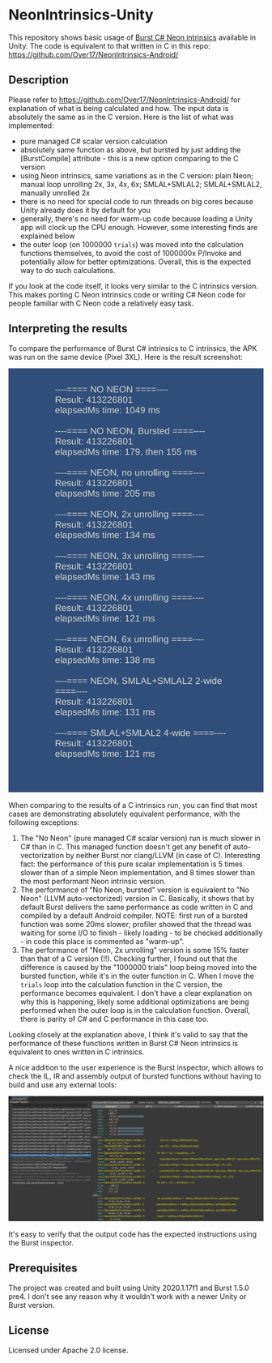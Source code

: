 # NeonIntrinsics-Unity
This repository shows basic usage of [Burst C# Neon intrinsics](https://docs.unity3d.com/Packages/com.unity.burst@1.5/api/Unity.Burst.Intrinsics.Arm.Neon.html) available in Unity. The code is equivalent to that written in C in this repo: https://github.com/Over17/NeonIntrinsics-Android/

## Description
Please refer to https://github.com/Over17/NeonIntrinsics-Android/ for explanation of what is being calculated and how. The input data is absolutely the same as in the C version.
Here is the list of what was implemented:
- pure managed C# scalar version calculation
- absolutely same function as above, but bursted by just adding the [BurstCompile] attribute - this is a new option comparing to the C version
- using Neon intrinsics, same variations as in the C version: plain Neon; manual loop unrolling 2x, 3x, 4x, 6x; SMLAL+SMLAL2; SMLAL+SMLAL2, manually unrolled 2x
- there is no need for special code to run threads on big cores because Unity already does it by default for you
- generally, there's no need for warm-up code because loading a Unity app will clock up the CPU enough. However, some interesting finds are explained below
- the outer loop (on 1000000 `trials`) was moved into the calculation functions themselves, to avoid the cost of 1000000x P/Invoke and potentially allow for better optimizations. Overall, this is the expected way to do such calculations.

If you look at the code itself, it looks very similar to the C intrinsics version. This makes porting C Neon intrinsics code or writing C# Neon code for people familiar with C Neon code a relatively easy task.

## Interpreting the results
To compare the performance of Burst C# intrinsics to C intrinsics, the APK was run on the same device (Pixel 3XL). Here is the result screenshot:

![Results screenshot](results_burst.png)

When comparing to the results of a C intrinsics run, you can find that most cases are demonstrating absolutely equivalent performance, with the following exceptions:

1. The "No Neon" (pure managed C# scalar version) run is much slower in C# than in C. This managed function doesn't get any benefit of auto-vectorization by neither Burst nor clang/LLVM (in case of C). Interesting fact: the performance of this pure scalar implementation is 5 times slower than of a simple Neon implementation, and 8 times slower than the most performant Neon intrinsic version.
2. The performance of "No Neon, bursted" version is equivalent to "No Neon" (LLVM auto-vectorized) version in C. Basically, it shows that by default Burst delivers the same performance as code written in C and compiled by a default Android compiler. NOTE: first run of a bursted function was some 20ms slower; profiler showed that the thread was waiting for some I/O to finish - likely loading - to be checked additionally - in code this place is commented as "warm-up".
3. The performance of "Neon, 2x unrolling" version is some 15% faster than that of a C version (!!). Checking further, I found out that the difference is caused by the "1000000 trials" loop being moved into the bursted function, while it's in the outer function in C. When I move the `trials` loop into the calculation function in the C version, the performance becomes equivalent. I don't have a clear explanation on why this is happening, likely some additional optimizations are being performed when the outer loop is in the calculation function. Overall, there is parity of C# and C performance in this case too.

Looking closely at the explanation above, I think it's valid to say that the performance of these functions written in Burst C# Neon intrinsics is equivalent to ones written in C intrinsics.

A nice addition to the user experience is the Burst inspector, which allows to check the IL, IR and assembly output of bursted functions without having to build and use any external tools:

![Burst inspector screenshot](burst_inspector.png)

It's easy to verify that the output code has the expected instructions using the Burst inspector.

## Prerequisites
The project was created and built using Unity 2020.1.17f1 and Burst 1.5.0 pre4. I don't see any reason why it wouldn't work with a newer Unity or Burst version.

## License
Licensed under Apache 2.0 license.
